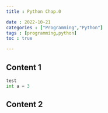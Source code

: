 ```yaml
---
title : Python Chap.0

date : 2022-10-21
categories : ["Programming","Python"]
tags : [programming,python]
toc : true

---
```


## Content 1
```python
test
int a = 3
```
## Content 2

